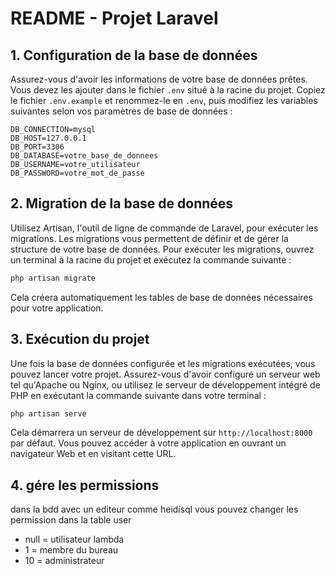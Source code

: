 # README - Projet Laravel

## 1. Configuration de la base de données

Assurez-vous d'avoir les informations de votre base de données prêtes. Vous devez les ajouter dans le fichier `.env` situé à la racine du projet. Copiez le fichier `.env.example` et renommez-le en `.env`, puis modifiez les variables suivantes selon vos paramètres de base de données :

```plaintext
DB_CONNECTION=mysql
DB_HOST=127.0.0.1
DB_PORT=3306
DB_DATABASE=votre_base_de_donnees
DB_USERNAME=votre_utilisateur
DB_PASSWORD=votre_mot_de_passe
```

## 2. Migration de la base de données

Utilisez Artisan, l'outil de ligne de commande de Laravel, pour exécuter les migrations. Les migrations vous permettent de définir et de gérer la structure de votre base de données. Pour exécuter les migrations, ouvrez un terminal à la racine du projet et exécutez la commande suivante :

```bash
php artisan migrate
```

Cela créera automatiquement les tables de base de données nécessaires pour votre application.

## 3. Exécution du projet

Une fois la base de données configurée et les migrations exécutées, vous pouvez lancer votre projet. Assurez-vous d'avoir configuré un serveur web tel qu'Apache ou Nginx, ou utilisez le serveur de développement intégré de PHP en exécutant la commande suivante dans votre terminal :

```bash
php artisan serve
```

Cela démarrera un serveur de développement sur `http://localhost:8000` par défaut. Vous pouvez accéder à votre application en ouvrant un navigateur Web et en visitant cette URL.

## 4. gére les permissions

dans la bdd avec un editeur comme heidisql vous pouvez changer les permission dans la table user

- null = utilisateur lambda
- 1 = membre du bureau
- 10 = administrateur
